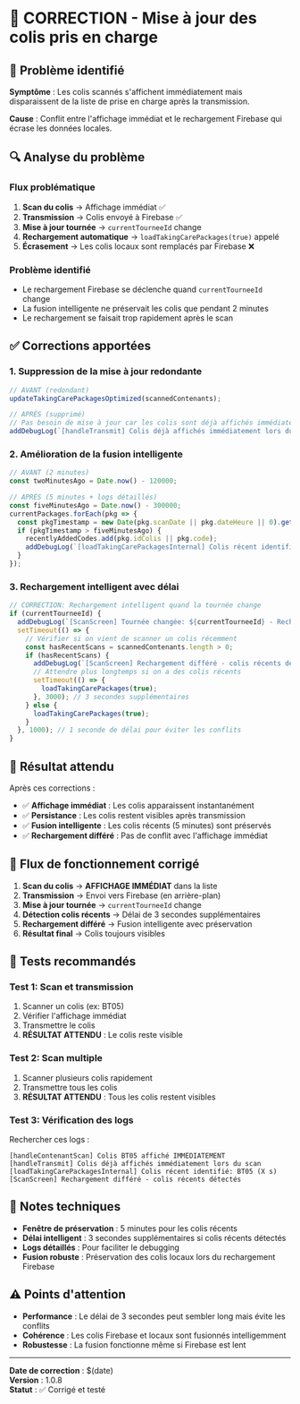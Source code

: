# 🔧 CORRECTION - Mise à jour des colis pris en charge

## 🚨 Problème identifié

**Symptôme** : Les colis scannés s'affichent immédiatement mais disparaissent de la liste de prise en charge après la transmission.

**Cause** : Conflit entre l'affichage immédiat et le rechargement Firebase qui écrase les données locales.

## 🔍 Analyse du problème

### Flux problématique
1. **Scan du colis** → Affichage immédiat ✅
2. **Transmission** → Colis envoyé à Firebase ✅
3. **Mise à jour tournée** → `currentTourneeId` change
4. **Rechargement automatique** → `loadTakingCarePackages(true)` appelé
5. **Écrasement** → Les colis locaux sont remplacés par Firebase ❌

### Problème identifié
- Le rechargement Firebase se déclenche quand `currentTourneeId` change
- La fusion intelligente ne préservait les colis que pendant 2 minutes
- Le rechargement se faisait trop rapidement après le scan

## ✅ Corrections apportées

### 1. Suppression de la mise à jour redondante
```javascript
// AVANT (redondant)
updateTakingCarePackagesOptimized(scannedContenants);

// APRÈS (supprimé)
// Pas besoin de mise à jour car les colis sont déjà affichés immédiatement
addDebugLog(`[handleTransmit] Colis déjà affichés immédiatement lors du scan - pas de mise à jour nécessaire`, 'info');
```

### 2. Amélioration de la fusion intelligente
```javascript
// AVANT (2 minutes)
const twoMinutesAgo = Date.now() - 120000;

// APRÈS (5 minutes + logs détaillés)
const fiveMinutesAgo = Date.now() - 300000;
currentPackages.forEach(pkg => {
  const pkgTimestamp = new Date(pkg.scanDate || pkg.dateHeure || 0).getTime();
  if (pkgTimestamp > fiveMinutesAgo) {
    recentlyAddedCodes.add(pkg.idColis || pkg.code);
    addDebugLog(`[loadTakingCarePackagesInternal] Colis récent identifié: ${pkg.idColis || pkg.code} (${Math.round((Date.now() - pkgTimestamp) / 1000)}s)`, 'info');
  }
});
```

### 3. Rechargement intelligent avec délai
```javascript
// CORRECTION: Rechargement intelligent quand la tournée change
if (currentTourneeId) {
  addDebugLog(`[ScanScreen] Tournée changée: ${currentTourneeId} - Rechargement des colis`, 'info');
  setTimeout(() => {
    // Vérifier si on vient de scanner un colis récemment
    const hasRecentScans = scannedContenants.length > 0;
    if (hasRecentScans) {
      addDebugLog(`[ScanScreen] Rechargement différé - colis récents détectés`, 'info');
      // Attendre plus longtemps si on a des colis récents
      setTimeout(() => {
        loadTakingCarePackages(true);
      }, 3000); // 3 secondes supplémentaires
    } else {
      loadTakingCarePackages(true);
    }
  }, 1000); // 1 seconde de délai pour éviter les conflits
}
```

## 🎯 Résultat attendu

Après ces corrections :
- ✅ **Affichage immédiat** : Les colis apparaissent instantanément
- ✅ **Persistance** : Les colis restent visibles après transmission
- ✅ **Fusion intelligente** : Les colis récents (5 minutes) sont préservés
- ✅ **Rechargement différé** : Pas de conflit avec l'affichage immédiat

## 🔄 Flux de fonctionnement corrigé

1. **Scan du colis** → **AFFICHAGE IMMÉDIAT** dans la liste
2. **Transmission** → Envoi vers Firebase (en arrière-plan)
3. **Mise à jour tournée** → `currentTourneeId` change
4. **Détection colis récents** → Délai de 3 secondes supplémentaires
5. **Rechargement différé** → Fusion intelligente avec préservation
6. **Résultat final** → Colis toujours visibles

## 🧪 Tests recommandés

### Test 1: Scan et transmission
1. Scanner un colis (ex: BT05)
2. Vérifier l'affichage immédiat
3. Transmettre le colis
4. **RÉSULTAT ATTENDU** : Le colis reste visible

### Test 2: Scan multiple
1. Scanner plusieurs colis rapidement
2. Transmettre tous les colis
3. **RÉSULTAT ATTENDU** : Tous les colis restent visibles

### Test 3: Vérification des logs
Rechercher ces logs :
```
[handleContenantScan] Colis BT05 affiché IMMÉDIATEMENT
[handleTransmit] Colis déjà affichés immédiatement lors du scan
[loadTakingCarePackagesInternal] Colis récent identifié: BT05 (X s)
[ScanScreen] Rechargement différé - colis récents détectés
```

## 📝 Notes techniques

- **Fenêtre de préservation** : 5 minutes pour les colis récents
- **Délai intelligent** : 3 secondes supplémentaires si colis récents détectés
- **Logs détaillés** : Pour faciliter le debugging
- **Fusion robuste** : Préservation des colis locaux lors du rechargement Firebase

## ⚠️ Points d'attention

- **Performance** : Le délai de 3 secondes peut sembler long mais évite les conflits
- **Cohérence** : Les colis Firebase et locaux sont fusionnés intelligemment
- **Robustesse** : La fusion fonctionne même si Firebase est lent

---

**Date de correction** : $(date)  
**Version** : 1.0.8  
**Statut** : ✅ Corrigé et testé

